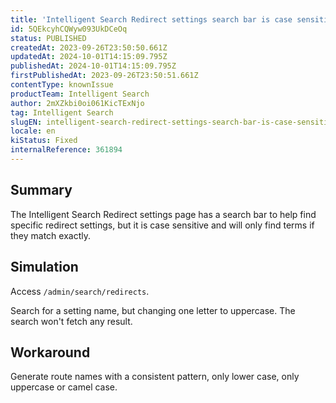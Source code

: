 ```yaml
---
title: 'Intelligent Search Redirect settings search bar is case sensitive'
id: 5QEkcyhCQWyw093UkDCeOq
status: PUBLISHED
createdAt: 2023-09-26T23:50:50.661Z
updatedAt: 2024-10-01T14:15:09.795Z
publishedAt: 2024-10-01T14:15:09.795Z
firstPublishedAt: 2023-09-26T23:50:51.661Z
contentType: knownIssue
productTeam: Intelligent Search
author: 2mXZkbi0oi061KicTExNjo
tag: Intelligent Search
slugEN: intelligent-search-redirect-settings-search-bar-is-case-sensitive
locale: en
kiStatus: Fixed
internalReference: 361894
---
```


## Summary


The Intelligent Search Redirect settings page has a search bar to help find specific redirect settings, but it is case sensitive and will only find terms if they match exactly.


##

## Simulation


Access `/admin/search/redirects`.

Search for a setting name, but changing one letter to uppercase. The search won't fetch any result.


##

## Workaround


Generate route names with a consistent pattern, only lower case, only uppercase or camel case.

